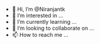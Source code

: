 - 👋 Hi, I’m @Niranjantk
- 👀 I’m interested in ...
- 🌱 I’m currently learning ...
- 💞️ I’m looking to collaborate on ...
- 📫 How to reach me ...

<!---
Niranjantk/Niranjantk is a ✨ special ✨ repository because its `README.md` (this file) appears on your GitHub profile.
You can click the Preview link to take a look at your changes.
--->
